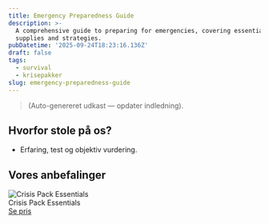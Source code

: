 ```yaml
---
title: Emergency Preparedness Guide
description: >-
  A comprehensive guide to preparing for emergencies, covering essential
  supplies and strategies.
pubDatetime: '2025-09-24T18:23:16.136Z'
draft: false
tags:
  - survival
  - krisepakker
slug: emergency-preparedness-guide
---
```

> (Auto-genereret udkast — opdater indledning).

## Hvorfor stole på os?
- Erfaring, test og objektiv vurdering.

## Vores anbefalinger


<!-- Auto: Affiliate-kort fra Products/SKUs -->

<div class="aff-card"><img src="abstract_15.png (https://v5.airtableusercontent.com/v3/u/45/45/1758751200000/nMW1BdGv8is8iFBlXHxYIA/OPfS74-1ute7BjHpRw6ERTNnzIaaw7TFzrfkn9xtXhVVZ5DaoRHrykCboWmCHxqZs2hPIbznu6LkpOwxP8chjiK2kLiaqANZJ1QhMre7-244dTOMkpcl0tb_P0bG66etUYrhCov1z5QBeM3CQ-zKceEt-rwZwk5RkM04nXuq8Fc/yDk03L4OUJk8_2dQdIyafyYC_-Sjfxoa-frTZ4QgcN4)" alt="Crisis Pack Essentials" class="aff-card__img" /><div class="aff-card__meta"><div class="aff-card__title">Crisis Pack Essentials</div><a class="aff-btn" href="https://affiliate.homeessentialsee62.com/deal789?utm_source=klartilalt&utm_medium=affiliate&subid=emergency-preparedness-guide-2025-09-24" rel="sponsored nofollow noopener" target="_blank">Se pris</a></div></div>

